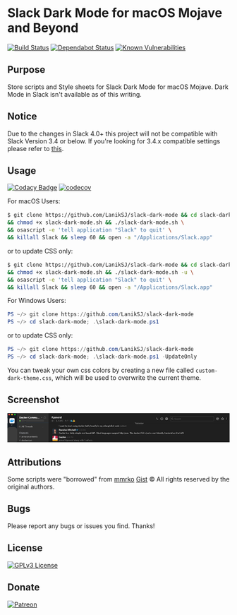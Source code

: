 # Slack Dark Mode for macOS Mojave and Beyond
[![Build Status](https://travis-ci.com/LanikSJ/slack-dark-mode.svg?branch=master)](https://travis-ci.com/LanikSJ/slack-dark-mode)
[![Dependabot Status](https://api.dependabot.com/badges/status?host=github&repo=LanikSJ/slack-dark-mode)](https://dependabot.com)
[![Known Vulnerabilities](https://snyk.io/test/github/laniksj/slack-dark-mode/badge.svg?targetFile=/docs/Gemfile.lock)](https://snyk.io/test/github/laniksj/slack-dark-mode?targetFile=/docs/Gemfile.lock)

## Purpose
Store scripts and Style sheets for Slack Dark Mode for macOS Mojave.
Dark Mode in Slack isn't available as of this writing.

## Notice
Due to the changes in Slack 4.0+ this project will not be compatible with Slack Version 3.4 or below.
If you're looking for 3.4.x compatible settings please refer to [this](https://github.com/LanikSJ/slack-dark-mode/tree/466ff22d5b606b6d5b2edeff54f4cd7a3bafc39c).

## Usage
[![Codacy Badge](https://api.codacy.com/project/badge/Grade/e88f5c76dfdf418e9c2571943437ae23)](https://www.codacy.com/app/Lanik/slack-dark-mode?utm_source=github.com&amp;utm_medium=referral&amp;utm_content=LanikSJ/slack-dark-mode&amp;utm_campaign=Badge_Grade)
[![codecov](https://codecov.io/gh/LanikSJ/slack-dark-mode/branch/master/graph/badge.svg)](https://codecov.io/gh/LanikSJ/slack-dark-mode)

For macOS Users:
```bash
$ git clone https://github.com/LanikSJ/slack-dark-mode && cd slack-dark-mode \
&& chmod +x slack-dark-mode.sh && ./slack-dark-mode.sh \
&& osascript -e 'tell application "Slack" to quit' \
&& killall Slack && sleep 60 && open -a "/Applications/Slack.app"
```
or to update CSS only:
```bash
$ git clone https://github.com/LanikSJ/slack-dark-mode && cd slack-dark-mode \
&& chmod +x slack-dark-mode.sh && ./slack-dark-mode.sh -u \
&& osascript -e 'tell application "Slack" to quit' \
&& killall Slack && sleep 60 && open -a "/Applications/Slack.app"
````
For Windows Users:
```powershell
PS ~/> git clone https://github.com/LanikSJ/slack-dark-mode
PS ~/> cd slack-dark-mode; .\slack-dark-mode.ps1
```
or to update CSS only:
```powershell
PS ~/> git clone https://github.com/LanikSJ/slack-dark-mode
PS ~/> cd slack-dark-mode; .\slack-dark-mode.ps1 -UpdateOnly
```

You can tweak your own css colors by creating a new file called `custom-dark-theme.css`, which will be used to overwrite the current theme.

## Screenshot
![Screenshot](https://github.com/LanikSJ/slack-dark-mode/raw/master/images/screenshot.png "Screenshot")

## Attributions
Some scripts were "borrowed" from [mmrko](https://gist.github.com/mmrko) [Gist](https://gist.github.com/mmrko/9b0e65f6bcc1fca57089c32c2228aa39)
©️ All rights reserved by the original authors.

## Bugs
Please report any bugs or issues you find. Thanks!

## License
[![GPLv3 License](https://img.shields.io/badge/License-GPLv3-blue.svg)](http://perso.crans.org/besson/LICENSE.html)

## Donate
[![Patreon](https://img.shields.io/badge/patreon-donate-red.svg)](https://www.patreon.com/laniksj/overview)

